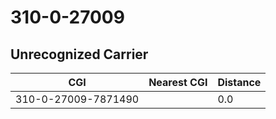 # 310-0-27009
## Unrecognized Carrier


| CGI | Nearest CGI | Distance |
|-----|-------------|----------|
| 310-0-27009-7871490 |  | 0.0 |
